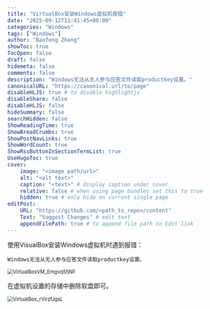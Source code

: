 ```yaml
---
title: "VirtualBox安装Windows虚拟机报错"
date: "2025-09-12T11:41:45+08:00"
categories: "Windows"
tags: ["Windows"]
author: "Baofeng Zhang"
showToc: true
TocOpen: false
draft: false
hidemeta: false
comments: false
description: "Windows无法从无人参与应答文件读取productkey设置。"
canonicalURL: "https://canonical.url/to/page"
disableHLJS: true # to disable highlightjs
disableShare: false
disableHLJS: false
hideSummary: false
searchHidden: false
ShowReadingTime: true
ShowBreadCrumbs: true
ShowPostNavLinks: true
ShowWordCount: true
ShowRssButtonInSectionTermList: true
UseHugoToc: true
cover:
    image: "<image path/url>"
    alt: "<alt text>" 
    caption: "<text>" # display caption under cover
    relative: false # when using page bundles set this to true
    hidden: true # only hide on current single page
editPost:
    URL: "https://github.com/<path_to_repo>/content"
    Text: "Suggest Changes" # edit text
    appendFilePath: true # to append file path to Edit link
---
```


使用VisualBox安装Windows虚拟机时遇到报错：

```
Windows无法从无人参与应答文件读取productkey设置。
```

<img src="https://raw.githubusercontent.com/ZhBF/Images/main/images/VirtualBoxVM_Emgvq5fjNF.png" alt="VirtualBoxVM_Emgvq5fjNF" style="zoom: 80%;" />

在虚拟机设置的存储中删除软盘即可。

<img src="https://raw.githubusercontent.com/ZhBF/Images/main/images/VirtualBox_rVirzfJgsL.png" alt="VirtualBox_rVirzfJgsL" style="zoom:80%;" />

